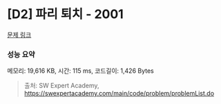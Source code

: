 # [D2] 파리 퇴치 - 2001 

[문제 링크](https://swexpertacademy.com/main/code/problem/problemDetail.do?contestProbId=AV5PzOCKAigDFAUq) 

### 성능 요약

메모리: 19,616 KB, 시간: 115 ms, 코드길이: 1,426 Bytes



> 출처: SW Expert Academy, https://swexpertacademy.com/main/code/problem/problemList.do